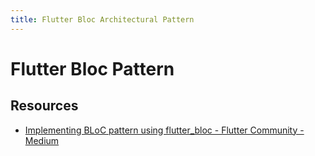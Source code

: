 ```yaml
---
title: Flutter Bloc Architectural Pattern
---
```


# Flutter Bloc Pattern

## Resources
- [Implementing BLoC pattern using flutter_bloc - Flutter Community - Medium](https://medium.com/flutter-community/implementing-bloc-pattern-using-flutter-bloc-62a62e0319b5)